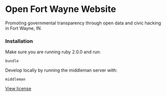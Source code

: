 # Open Fort Wayne Website

Promoting governmental transparency through open data and civic hacking in Fort Wayne, IN.

### Installation

Make sure you are running ruby 2.0.0 and run:

    bundle

Develop locally by running the middleman server with:

    middleman

[View license](https://raw.github.com/OpenFW/openfw-website/master/LICENSE)
